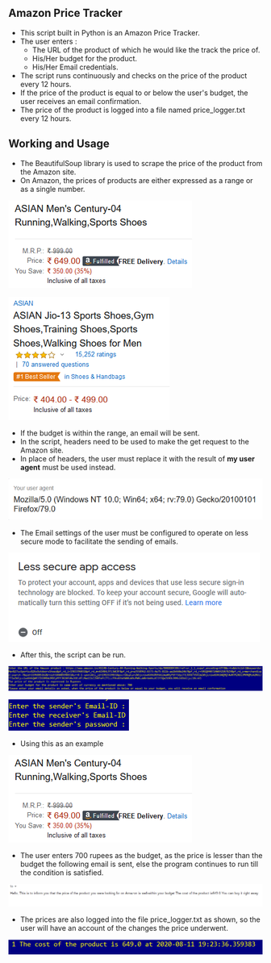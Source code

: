 ## Amazon Price Tracker ##
- This script built in Python is an Amazon Price Tracker. 
- The user enters :
    - The URL of the product of which he would like the track the price of.
    - His/Her budget for the product.
    - His/Her Email credentials.
- The script runs continuously and checks on the price of the product every 12 hours.
- If the price of the product is equal to or below the user's budget, the user receives an email confirmation.
- The price of the product is logged into a file named price_logger.txt every 12 hours.

## Working and Usage ##
- The BeautifulSoup library is used to scrape the price of the product from the Amazon site.
- On Amazon, the prices of products are either expressed as a range or as a single number.

![Image](assets/single.png)


![Image](assets/range.png)

- If the budget is within the range, an email will be sent.
- In the script, headers need to be used to make the get request to the Amazon site.
- In place of headers, the user must replace it with the result of **my user agent** must be used instead.

![Image](assets/myagent.png)

- The Email settings of the user must be configured to operate on less secure mode to facilitate the sending of emails.

![Image](assets/lesssecure.png)

- After this, the script can be run.

![Image](assets/mail.png)

![Image](assets/email.png)

- Using this as an example

![Image](assets/single.png)

- The user enters 700 rupees as the budget, as the price is lesser than the budget the following email is sent, else the program continues to run till the condition is satisfied.

![Image](assets/confirm.png)

- The prices are also logged into the file price_logger.txt as shown, so the user will have an account of the changes the price underwent.

![Image](assets/change.png)
